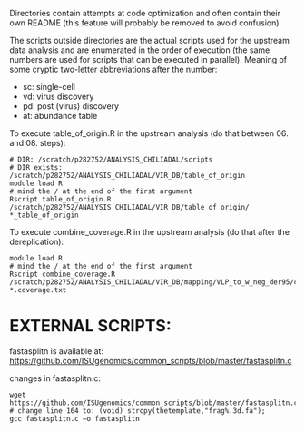 Directories contain attempts at code optimization and often contain their own README (this feature will probably be removed to avoid confusion).

The scripts outside directories are the actual scripts used for the upstream data analysis and are enumerated in the order of execution (the same numbers are used for scripts that can be executed in parallel). Meaning of some cryptic two-letter abbreviations after the number: 

- sc: single-cell
- vd: virus discovery
- pd: post (virus) discovery
- at: abundance table

To execute table_of_origin.R in the upstream analysis (do that between 06. and 08. steps):

```
# DIR: /scratch/p282752/ANALYSIS_CHILIADAL/scripts
# DIR exists: /scratch/p282752/ANALYSIS_CHILIADAL/VIR_DB/table_of_origin
module load R
# mind the / at the end of the first argument
Rscript table_of_origin.R /scratch/p282752/ANALYSIS_CHILIADAL/VIR_DB/table_of_origin/ *_table_of_origin
```

To execute combine_coverage.R in the upstream analysis (do that after the dereplication):

```
module load R
# mind the / at the end of the first argument
Rscript combine_coverage.R /scratch/p282752/ANALYSIS_CHILIADAL/VIR_DB/mapping/VLP_to_w_neg_der95/coverage/ *.coverage.txt
```

# EXTERNAL SCRIPTS:
fastasplitn is available at: https://github.com/ISUgenomics/common_scripts/blob/master/fastasplitn.c

changes in fastasplitn.c:

```
wget https://github.com/ISUgenomics/common_scripts/blob/master/fastasplitn.c
# change line 164 to: (void) strcpy(thetemplate,"frag%.3d.fa");
gcc fastasplitn.c –o fastasplitn
```



